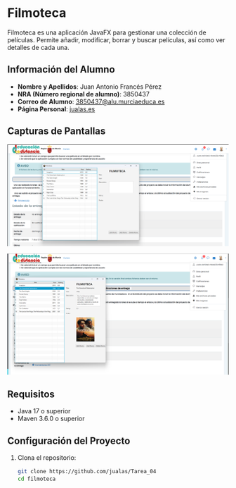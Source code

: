 # Filmoteca

Filmoteca es una aplicación JavaFX para gestionar una colección de películas. Permite añadir, modificar, borrar y buscar películas, así como ver detalles de cada una.

## Información del Alumno

- **Nombre y Apellidos**: Juan Antonio Francés Pérez
- **NRA (Número regional de alumno)**: 3850437
- **Correo de Alumno**: 3850437@alu.murciaeduca.es
- **Página Personal**: [jualas.es](http://jualas.es)

## Capturas de Pantallas

![Capture de Pantalla](src/main/resources/es/jualas/filmoteca/img.png)

![Capture de Pantalla](src/main/resources/es/jualas/filmoteca/img_1.png)

## Requisitos

- Java 17 o superior
- Maven 3.6.0 o superior

## Configuración del Proyecto

1. Clona el repositorio:
   ```sh
   git clone https://github.com/jualas/Tarea_04
   cd filmoteca

